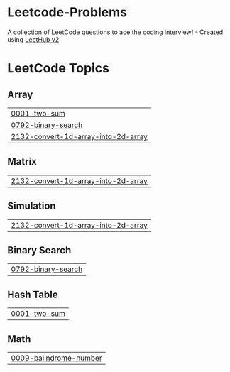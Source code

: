 # Leetcode-Problems
A collection of LeetCode questions to ace the coding interview! - Created using [LeetHub v2](https://github.com/arunbhardwaj/LeetHub-2.0)

<!---LeetCode Topics Start-->
# LeetCode Topics
## Array
|  |
| ------- |
| [0001-two-sum](https://github.com/Hritiksonkar/Leetcode-Problems/tree/master/0001-two-sum) |
| [0792-binary-search](https://github.com/Hritiksonkar/Leetcode-Problems/tree/master/0792-binary-search) |
| [2132-convert-1d-array-into-2d-array](https://github.com/Hritiksonkar/Leetcode-Problems/tree/master/2132-convert-1d-array-into-2d-array) |
## Matrix
|  |
| ------- |
| [2132-convert-1d-array-into-2d-array](https://github.com/Hritiksonkar/Leetcode-Problems/tree/master/2132-convert-1d-array-into-2d-array) |
## Simulation
|  |
| ------- |
| [2132-convert-1d-array-into-2d-array](https://github.com/Hritiksonkar/Leetcode-Problems/tree/master/2132-convert-1d-array-into-2d-array) |
## Binary Search
|  |
| ------- |
| [0792-binary-search](https://github.com/Hritiksonkar/Leetcode-Problems/tree/master/0792-binary-search) |
## Hash Table
|  |
| ------- |
| [0001-two-sum](https://github.com/Hritiksonkar/Leetcode-Problems/tree/master/0001-two-sum) |
## Math
|  |
| ------- |
| [0009-palindrome-number](https://github.com/Hritiksonkar/Leetcode-Problems/tree/master/0009-palindrome-number) |
<!---LeetCode Topics End-->